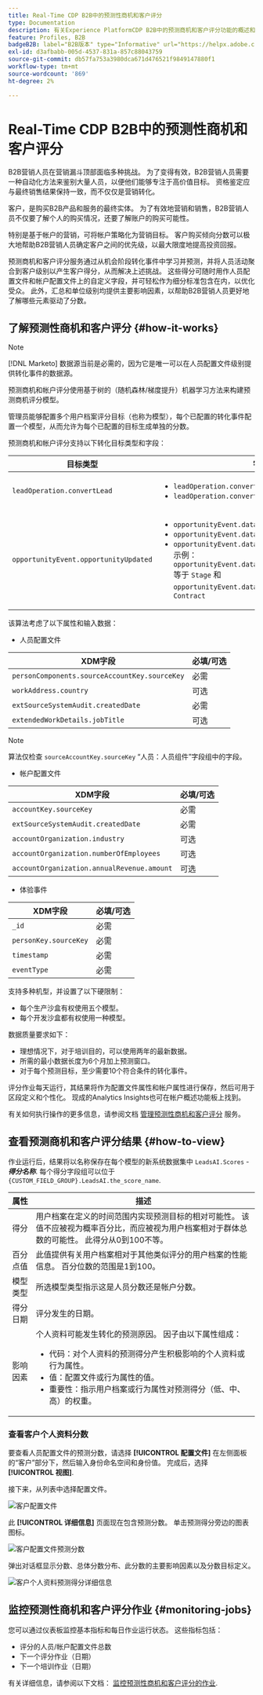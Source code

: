 ```yaml
---
title: Real-Time CDP B2B中的预测性商机和客户评分
type: Documentation
description: 有关Experience PlatformCDP B2B中的预测商机和客户评分功能的概述和更多信息。
feature: Profiles, B2B
badgeB2B: label="B2B版本" type="Informative" url="https://helpx.adobe.com/legal/product-descriptions/real-time-customer-data-platform-b2b-edition-prime-and-ultimate-packages.html newtab=true"
exl-id: d3afbabb-005d-4537-831a-857c88043759
source-git-commit: db57fa753a3980dca671d476521f9849147880f1
workflow-type: tm+mt
source-wordcount: '869'
ht-degree: 2%

---
```


# Real-Time CDP B2B中的预测性商机和客户评分

B2B营销人员在营销漏斗顶部面临多种挑战。 为了变得有效，B2B营销人员需要一种自动化方法来鉴别大量人员，以便他们能够专注于高价值目标。 资格鉴定应与最终销售结果保持一致，而不仅仅是营销转化。

客户，是购买B2B产品和服务的最终实体。 为了有效地营销和销售，B2B营销人员不仅要了解个人的购买情况，还要了解账户的购买可能性。

特别是基于帐户的营销，可将帐户策略化为营销目标。 客户购买倾向分数可以极大地帮助B2B营销人员确定客户之间的优先级，以最大限度地提高投资回报。

预测商机和客户评分服务通过从机会阶段转化事件中学习并预测，并将人员活动聚合到客户级别以产生客户得分，从而解决上述挑战。 这些得分可随时用作人员配置文件和帐户配置文件上的自定义字段，并可轻松作为细分标准包含在内，以优化受众。 此外，汇总和单位级别均提供主要影响因素，以帮助B2B营销人员更好地了解哪些元素驱动了分数。

## 了解预测性商机和客户评分 {#how-it-works}

>[!NOTE]
>
>[!DNL Marketo] 数据源当前是必需的，因为它是唯一可以在人员配置文件级别提供转化事件的数据源。

预测商机和帐户评分使用基于树的（随机森林/梯度提升）机器学习方法来构建预测商机评分模型。

管理员能够配置多个用户档案评分目标（也称为模型），每个已配置的转化事件配置一个模型，从而允许为每个已配置的目标生成单独的分数。

预测商机和帐户评分支持以下转化目标类型和字段：

| 目标类型 | 字段 |
| --- | --- |
| `leadOperation.convertLead` | <ul><li>`leadOperation.convertLead.convertedStatus`</li><li>`leadOperation.convertLead.assignTo`</li></ul> |
| `opportunityEvent.opportunityUpdated` | <ul><li>`opportunityEvent.dataValueChanges.attributeName`</li><li>`opportunityEvent.dataValueChanges.newValue`</li><li>`opportunityEvent.dataValueChanges.oldValue`</li>示例： `opportunityEvent.dataValueChanges.attributeName` 等于 `Stage` 和 `opportunityEvent.dataValueChanges.newValue` 等于 `Contract`</ul> |

该算法考虑了以下属性和输入数据：

* 人员配置文件

| XDM字段 | 必填/可选 |
| --- | --- |
| `personComponents.sourceAccountKey.sourceKey` | 必需 |
| `workAddress.country` | 可选 |
| `extSourceSystemAudit.createdDate` | 必需 |
| `extendedWorkDetails.jobTitle` | 可选 |

>[!NOTE]
> 
>算法仅检查 `sourceAccountKey.sourceKey` “人员：人员组件”字段组中的字段。

* 帐户配置文件

| XDM字段 | 必填/可选 |
| --- | --- |
| `accountKey.sourceKey` | 必需 |
| `extSourceSystemAudit.createdDate` | 必需 |
| `accountOrganization.industry` | 可选 |
| `accountOrganization.numberOfEmployees` | 可选 |
| `accountOrganization.annualRevenue.amount` | 可选 |

* 体验事件

| XDM字段 | 必填/可选 |
| --- | --- |
| `_id` | 必需 |
| `personKey.sourceKey` | 必需 |
| `timestamp` | 必需 |
| `eventType` | 必需 |

支持多种机型，并设置了以下硬限制：

* 每个生产沙盒有权使用五个模型。
* 每个开发沙盒都有权使用一种模型。

数据质量要求如下：

* 理想情况下，对于培训目的，可以使用两年的最新数据。
* 所需的最小数据长度为6个月加上预测窗口。
* 对于每个预测目标，至少需要10个符合条件的转化事件。

评分作业每天运行，其结果将作为配置文件属性和帐户属性进行保存，然后可用于区段定义和个性化。 现成的Analytics Insights也可在帐户概述功能板上找到。

有关如何执行操作的更多信息，请参阅文档 [管理预测性商机和客户评分](/help/rtcdp/b2b-ai-ml-services/manage-predictive-lead-and-account-scoring.md) 服务。

## 查看预测商机和客户评分结果 {#how-to-view}

作业运行后，结果将以名称保存在每个模型的新系统数据集中 `LeadsAI.Scores` - ***得分名称***. 每个得分字段组可以位于 `{CUSTOM_FIELD_GROUP}.LeadsAI.the_score_name`.

| 属性 | 描述 |
| --- | --- |
| 得分 | 用户档案在定义的时间范围内实现预测目标的相对可能性。 该值不应被视为概率百分比，而应被视为用户档案相对于群体总数的可能性。 此得分从0到100不等。 |
| 百分点值 | 此值提供有关用户档案相对于其他类似评分的用户档案的性能信息。 百分位数的范围是1到100。 |
| 模型类型 | 所选模型类型指示这是人员分数还是帐户分数。 |
| 得分日期 | 评分发生的日期。 |
| 影响因素 | 个人资料可能发生转化的预测原因。 因子由以下属性组成：<ul><li>代码：对个人资料的预测得分产生积极影响的个人资料或行为属性。</li><li>值：配置文件或行为属性的值。</li><li>重要性：指示用户档案或行为属性对预测得分（低、中、高）的权重。</li></ul> |

### 查看客户个人资料分数

要查看人员配置文件的预测分数，请选择 **[!UICONTROL 配置文件]** 在左侧面板的“客户”部分下，然后输入身份命名空间和身份值。 完成后，选择 **[!UICONTROL 视图]**.

接下来，从列表中选择配置文件。

![客户配置文件](/help/rtcdp/accounts/images/b2b-view-customer-profile.png)

此 **[!UICONTROL 详细信息]** 页面现在包含预测分数。 单击预测得分旁边的图表图标。

![客户配置文件预测分数](/help/rtcdp/accounts/images/b2b-view-customer-profile-predictive-score.png)

弹出对话框显示分数、总体分数分布、此分数的主要影响因素以及分数目标定义。

![客户个人资料预测得分详细信息](/help/rtcdp/accounts/images/b2b-view-customer-profile-predictive-score-details.png)

## 监控预测性商机和客户评分作业 {#monitoring-jobs}

您可以通过仪表板监控基本指标和每日作业运行状态。 这些指标包括：

* 评分的人员/帐户配置文件总数
* 下一个评分作业（日期）
* 下一个培训作业（日期）

有关详细信息，请参阅以下文档： [监控预测性商机和客户评分的作业](/help/dataflows/ui/b2b/monitor-profile-enrichment.md).
